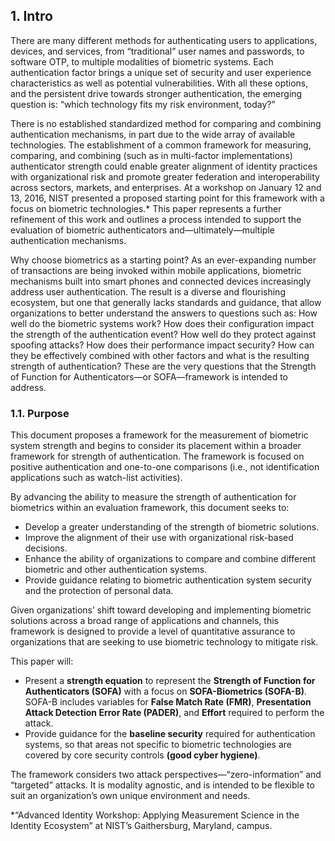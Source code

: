 ## 1. Intro

There are many different methods for authenticating users to applications, devices, and services, from “traditional” user names and passwords, to software OTP, to multiple modalities of biometric systems. Each authentication factor brings a unique set of security and user experience characteristics as well as potential vulnerabilities. With all these options, and the persistent drive towards stronger authentication, the emerging question is: “which technology fits my risk environment, today?” 

There is no established standardized method for comparing and combining authentication mechanisms, in part due to the wide array of available technologies. The establishment of a common framework for measuring, comparing, and combining (such as in multi-factor implementations) authenticator strength could enable greater alignment of identity practices with organizational risk and promote greater federation and interoperability across sectors, markets, and enterprises. At a workshop on January 12 and 13, 2016, NIST presented a proposed starting point for this framework with a focus on biometric technologies.*  This paper represents a further refinement of this work and outlines a process intended to support the evaluation of biometric authenticators and—ultimately—multiple authentication mechanisms. 

Why choose biometrics as a starting point? As an ever-expanding number of transactions are being invoked within mobile applications, biometric mechanisms built into smart phones and connected devices increasingly address user authentication. The result is a diverse and flourishing ecosystem, but one that generally lacks standards and guidance, that allow organizations to better understand the answers to questions such as: How well do the biometric systems work? How does their configuration impact the strength of the authentication event? How well do they protect against spoofing attacks? How does their performance impact security? How can they be effectively combined with other factors and what is the resulting strength of authentication? These are the very questions that the Strength of Function for Authenticators—or SOFA—framework is intended to address. 
 


### 1.1.	Purpose
This document proposes a framework for the measurement of biometric system strength and begins to consider its placement within a broader framework for strength of authentication. The framework is focused on positive authentication and one-to-one comparisons (i.e., not identification applications such as watch-list activities).

By advancing the ability to measure the strength of authentication for biometrics within an evaluation framework, this document seeks to:
-	Develop a greater understanding of the strength of biometric solutions.
-	Improve the alignment of their use with organizational risk-based decisions.
-	Enhance the ability of organizations to compare and combine different biometric and other authentication systems.
-	Provide guidance relating to biometric authentication system security and the protection of personal data.

Given organizations’ shift toward developing and implementing biometric solutions across a broad range of applications and channels, this framework is designed to provide a level of quantitative assurance to organizations that are seeking to use biometric technology to mitigate risk.

This paper will:
-	Present a **strength equation** to represent the **Strength of Function for Authenticators (SOFA)** with a focus on **SOFA-Biometrics (SOFA-B)**. SOFA-B includes variables for **False Match Rate (FMR)**, **Presentation Attack Detection Error Rate (PADER)**, and **Effort** required to perform the attack.
-	Provide guidance for the **baseline security** required for authentication systems, so that areas not specific to biometric technologies are covered by core security controls **(good cyber hygiene)**.

The framework considers two attack perspectives—“zero-information” and “targeted” attacks. It is modality agnostic, and is intended to be flexible to suit an organization’s own unique environment and needs. 



*“Advanced Identity Workshop: Applying Measurement Science in the Identity Ecosystem” at NIST’s Gaithersburg, Maryland, campus.
